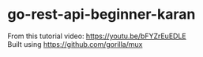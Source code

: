 # go-rest-api-beginner-karan
From this tutorial video: https://youtu.be/bFYZrEuEDLE
<br>Built using https://github.com/gorilla/mux
